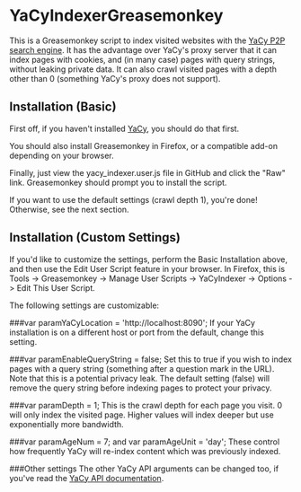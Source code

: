 YaCyIndexerGreasemonkey
=======================

This is a Greasemonkey script to index visited websites with the [YaCy P2P search engine](http://yacy.net/).  It has the advantage over YaCy's proxy server that it can index pages with cookies, and (in many case) pages with query strings, without leaking private data.  It can also crawl visited pages with a depth other than 0 (something YaCy's proxy does not support).

Installation (Basic)
--------------------

First off, if you haven't installed [YaCy](http://yacy.net/en/index.html), you should do that first.

You should also install Greasemonkey in Firefox, or a compatible add-on depending on your browser.

Finally, just view the yacy_indexer.user.js file in GitHub and click the "Raw" link.  Greasemonkey should prompt you to install the script.

If you want to use the default settings (crawl depth 1), you're done!  Otherwise, see the next section.

Installation (Custom Settings)
------------------------------

If you'd like to customize the settings, perform the Basic Installation above, and then use the Edit User Script feature in your browser.  In Firefox, this is Tools -> Greasemonkey -> Manage User Scripts -> YaCyIndexer -> Options -> Edit This User Script.

The following settings are customizable:

###var paramYaCyLocation = 'http://localhost:8090';
If your YaCy installation is on a different host or port from the default, change this setting.

###var paramEnableQueryString = false;
Set this to true if you wish to index pages with a query string (something after a question mark in the URL).  Note that this is a potential privacy leak.  The default setting (false) will remove the query string before indexing pages to protect your privacy.

###var paramDepth = 1;
This is the crawl depth for each page you visit.  0 will only index the visited page.  Higher values will index deeper but use exponentially more bandwidth.

###var paramAgeNum = 7; and var paramAgeUnit = 'day';
These control how frequently YaCy will re-index content which was previously indexed.

###Other settings
The other YaCy API arguments can be changed too, if you've read the [YaCy API documentation](http://www.yacy-websuche.de/wiki/index.php/Dev:API#Managing_crawl_jobs).
